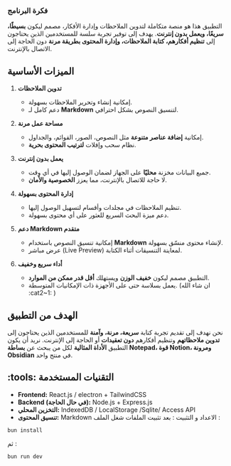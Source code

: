 ### فكرة البرنامج   

التطبيق هذا هو منصة متكاملة لتدوين الملاحظات وإدارة الأفكار، مصمم ليكون **بسيطًا، سريعًا، ويعمل بدون إنترنت**. يهدف إلى توفير تجربة سلسة للمستخدمين الذين يحتاجون إلى **تنظيم أفكارهم، كتابة الملاحظات، وإدارة المحتوى بطريقة مرنة** دون الحاجة إلى الاتصال بالإنترنت.  

##  الميزات الأساسية  

1. **تدوين الملاحظات**   
   - إمكانية إنشاء وتحرير الملاحظات بسهولة.  
   - دعم كامل لـ **Markdown** لتنسيق النصوص بشكل احترافي.  

2. **مساحة عمل مرنة**   
   - إمكانية **إضافة عناصر متنوعة** مثل النصوص، الصور، القوائم، والجداول.  
   - نظام سحب وإفلات **لترتيب المحتوى بحرية**.  

3. **يعمل بدون إنترنت**   
   - جميع البيانات مخزنة **محليًا** على الجهاز لضمان الوصول إليها في أي وقت.  
   - لا حاجة للاتصال بالإنترنت، مما يعزز **الخصوصية والأمان**.  

4. **إدارة المحتوى بسهولة** 
   - تنظيم الملاحظات في مجلدات وأقسام لتسهيل الوصول إليها.  
   - دعم ميزة البحث السريع للعثور على أي محتوى بسهولة.  

5. **دعم Markdown متقدم**   
   - إمكانية تنسيق النصوص باستخدام **Markdown** لإنشاء محتوى منسّق بسهولة.  
   - عرض مباشر (Live Preview) لمعاينة التنسيقات أثناء الكتابة.  

6. **أداء سريع وخفيف**   
   - التطبيق مصمم ليكون **خفيف الوزن** ويستهلك **أقل قدر ممكن من الموارد**.
   - يعمل بسلاسة حتى على الأجهزة ذات الإمكانيات المتوسطة.  (ان شاء الله :cat2~1: ) 

##  الهدف من التطبيق  
نحن نهدف إلى تقديم تجربة كتابة **سريعة، مرنة، وآمنة** للمستخدمين الذين يحتاجون إلى **تدوين ملاحظاتهم** وتنظيم أفكارهم **دون تعقيدات** أو الحاجة إلى الإنترنت. نريد أن يكون التطبيق **الأداة المثالية** لكل من يبحث عن **بساطة Notepad، قوة Notion، ومرونة Obsidian** في منتج واحد.  

## :tools: التقنيات المستخدمة  
- **Frontend:** React.js / electron + TailwindCSS  
- **Backend (في حال الحاجة):** Node.js + Express.js  
- **التخزين المحلي:** IndexedDB / LocalStorage /Sqlite/ Access API  
- **تنسيق المحتوى:** Markdown
الاعداد و التثبيت : 
بعد تثبيت الملفات شغل الملف : 
```
bun install
```

ثم : 

```
bun run dev
```
